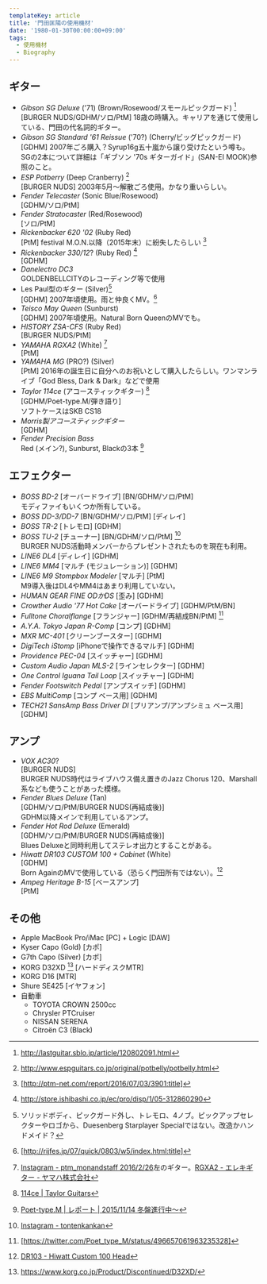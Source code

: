 ```yaml
---
templateKey: article
title: '門田匡陽の使用機材'
date: '1980-01-30T00:00:00+09:00'
tags:
  - 使用機材
  - Biography
---
```

## ギター

* *Gibson SG Deluxe* ('71) (Brown/Rosewood/スモールピックガード) [^1]<br>
  [BURGER NUDS/GDHM/ソロ/PtM] 18歳の時購入。キャリアを通じて使用している、門田の代名詞的ギター。
* *Gibson SG Standard '61 Reissue* ('70?) (Cherry/ビッグピックガード)<br>
  [GDHM] 2007年ごろ購入？Syrup16g五十嵐から譲り受けたという噂も。<br>
  SGの2本について詳細は「ギブソン '70s ギターガイド」(SAN-EI MOOK)参照のこと。
* *ESP Potberry* (Deep Cranberry) [^2]<br>
  [BURGER NUDS] 2003年5月～解散ごろ使用。かなり重いらしい。
* *Fender Telecaster* (Sonic Blue/Rosewood)<br>
  [GDHM/ソロ/PtM]
* *Fender Stratocaster* (Red/Rosewood)<br>
  [ソロ/PtM]
* *Rickenbacker 620 '02* (Ruby Red)<br>
  [PtM] festival M.O.N.以降（2015年末）に紛失したらしい [^3]
* *Rickenbacker 330/12*? (Ruby Red) [^4]<br>
  [GDHM]
* *Danelectro DC3*<br>
  GOLDENBELLCITYのレコーディング等で使用
* Les Paul型のギター (Silver)[^5]<br>
  [GDHM] 2007年頃使用。雨と仲良くMV。[^6]
* *Teisco May Queen* (Sunburst)<br>
  [GDHM] 2007年頃使用。Natural Born QueenのMVでも。
* *HISTORY ZSA-CFS* (Ruby Red)<br>
  [BURGER NUDS/PtM]
* *YAMAHA RGXA2* (White) [^7]<br>
  [PtM] 
* *YAMAHA MG* (PRO?) (Silver)<br>
  [PtM] 2016年の誕生日に自分へのお祝いとして購入したらしい。ワンマンライブ「God Bless, Dark & Dark」などで使用
* *Taylor 114ce* (アコースティックギター) [^8]<br>
   [GDHM/Poet-type.M/弾き語り]<br>
  ソフトケースはSKB CS18
* *Morris製アコースティックギター*<br>
  [GDHM]
* *Fender Precision Bass*<br>
  Red (メイン?), Sunburst, Blackの3本 [^9]

## エフェクター

* *BOSS BD-2* [オーバードライブ] [BN/GDHM/ソロ/PtM]<br>
  モディファイもいくつか所有している。
* *BOSS DD-3/DD-7* [BN/GDHM/ソロ/PtM] [ディレイ]
* *BOSS TR-2* [トレモロ] [GDHM]
* *BOSS TU-2* [チューナー] [BN/GDHM/ソロ/PtM] [^10]<br>
  BURGER NUDS活動時メンバーからプレゼントされたものを現在も利用。
* *LINE6 DL4* [ディレイ] [GDHM]
* *LINE6 MM4* [マルチ (モジュレーション)] [GDHM]
* *LINE6 M9 Stompbox Modeler* [マルチ] [PtM]<br>
  M9導入後はDL4やMM4はあまり利用していない。
* *HUMAN GEAR FINE ODかDS* [歪み] [GDHM]
* *Crowther Audio '77 Hot Cake* [オーバードライブ] [GDHM/PtM/BN]
* *Fulltone Choralflange* [フランジャー] [GDHM/再結成BN/PtM] [^11]
* *A.Y.A. Tokyo Japan R-Comp* [コンプ] [GDHM]
* *MXR MC-401* [クリーンブースター] [GDHM]
* *DigiTech iStomp* [iPhoneで操作できるマルチ] [GDHM]
* *Providence PEC-04* [スイッチャー] [GDHM]
* *Custom Audio Japan MLS-2* [ラインセレクター] [GDHM]
* *One Control Iguana Tail Loop* [スイッチャー] [GDHM]
* *Fender Footswitch Pedal* [アンプスイッチ] [GDHM]
* *EBS MultiComp* [コンプ ベース用] [GDHM]
* *TECH21 SansAmp Bass Driver DI* [プリアンプ/アンプシミュ ベース用] [GDHM]

## アンプ

* *VOX AC30*?<br>
  [BURGER NUDS]<br>
  BURGER NUDS時代はライブハウス備え置きのJazz Chorus 120、Marshall系なども使うことがあった模様。
* *Fender Blues Deluxe* (Tan)<br>
  [GDHM/ソロ/PtM/BURGER NUDS(再結成後)]<br>
  GDHM以降メインで利用しているアンプ。
* *Fender Hot Rod Deluxe* (Emerald)<br>
  [GDHM/ソロ/PtM/BURGER NUDS(再結成後)]<br>
  Blues Deluxeと同時利用してステレオ出力とすることがある。
* *Hiwatt DR103 CUSTOM 100 + Cabinet* (White)<br>
  [GDHM]<br>
  Born AgainのMVで使用している（恐らく門田所有ではない）。[^12]
* *Ampeg Heritage B-15* [ベースアンプ]<br>
  [PtM]

## その他

* Apple MacBook Pro/iMac [PC] + Logic [DAW]
* Kyser Capo (Gold) [カポ]
* G7th Capo (Silver) [カポ]
* KORG D32XD [^13] [ハードディスクMTR]
* KORG D16 [MTR]
* Shure SE425 [イヤフォン]
* 自動車
   * TOYOTA CROWN 2500cc
   * Chrysler PTCruiser
   * NISSAN SERENA
   * Citroën C3 (Black)

[^1]: http://lastguitar.sblo.jp/article/120802091.html

[^2]: http://www.espguitars.co.jp/original/potbelly/potbelly.html

[^3]: [http://ptm-net.com/report/2016/07/03/3901:title]

[^4]: http://store.ishibashi.co.jp/ec/pro/disp/1/05-312860290

[^5]: ソリッドボディ、ピックガード外し、トレモロ、4ノブ。ピックアップセレクターやロゴから、Duesenberg Starplayer Specialではない。改造かハンドメイド？

[^6]: [http://rijfes.jp/07/quick/0803/w5/index.html:title]

[^7]: [Instagram - ptm_monandstaff 2016/2/26](https://www.instagram.com/p/BCPY2aMQaMr/)左のギター。[RGXA2 - エレキギター - ヤマハ株式会社](http://jp.yamaha.com/products/musical-instruments/guitars-basses/el-guitars/rgxa2/)

[^8]: [114ce | Taylor Guitars](https://www.taylorguitars.com/guitars/acoustic/114ce)

[^9]: [Poet-type.M | レポート | 2015/11/14 冬盤進行中〜](http://ptm-net.com/report/2015/11/14)

[^10]: [Instagram - tontenkankan](https://www.instagram.com/p/udFCBLoigr/)

[^11]: [https://twitter.com/Poet_type_M/status/496657061963235328]

[^12]: [DR103 - Hiwatt Custom 100 Head](http://www.hiwatt.co.uk/products/custom/custom-range/p/hiwatt-custom-100-head)

[^13]: https://www.korg.co.jp/Product/Discontinued/D32XD/
